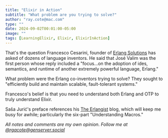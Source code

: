 ```yaml
---
title: "Elixir in Action"
subtitle: "What problem are you trying to solve?"
author: "ray.cote@mac.com"
type: ""
date: 2024-09-02T00:01:00-05:00
image: ""
tags: [LearningElixir, Elixir, ElixirInAction]
---
```


That's the question Francesco Cesarini, founder of [Erlang Solutions](https://www.erlang-solutions.com/) has asked of dozens of language inventors.
He said that José Valim was the first person whose reply included a "focus…on the adoption of ides, semantics, and runtime of another extremely powerful language, Erlang."

<!--more-->
What problem were the Erlang co-inventors trying to solve?
They sought to "efficiently build and maintain scalable, fault-tolerant systems."

Francesco's belief is that you need to understand both Erlang and OTP to truly understand Elixir.

Saša Jurić's preface references his [The Erlangist](http://theerlangelist.com) blog, which will keep me busy for awhile;
particularly the six-part "Understanding Macros."

_All notes and comments are my own opinion. Follow me at [@rgacote@genserver.social](https://genserver.social/rgacote)_
